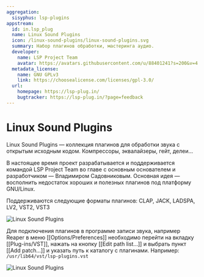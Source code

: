 ```yaml
---
aggregation:
  sisyphus: lsp-plugins
appstream:
  id: in.lsp_plug
  name: Linux Sound Plugins
  icon: /linux-sound-plugins/linux-sound-plugins.svg
  summary: Набор плагинов обработки, мастеринга аудио.
  developer:
    name: LSP Project Team
    avatar: https://avatars.githubusercontent.com/u/88401241?s=200&v=4
  metadata_license:
    name: GNU GPLv3
    link: https://choosealicense.com/licenses/gpl-3.0/
  url:
    homepage: https://lsp-plug.in/
    bugtracker: https://lsp-plug.in/?page=feedback
---
```


# Linux Sound Plugins

Linux Sound Plugins — коллекция плагинов для обработки звука с открытым исходным кодом. Компрессоры, эквалайзеры, гейт, делеи...

В настоящее время проект разрабатывается и поддерживается командой LSP Project Team во главе с основным основателем и разработчиком — Владимиром Садовниковым. Основная идея — восполнить недостаток хороших и полезных плагинов под платформу GNU/Linux.

Поддерживаются следующие форматы плагинов: CLAP, JACK, LADSPA, LV2, VST2, VST3

![Linux Sound Plugins](/linux-sound-plugins/linux-sound-plugins-1.png)

Для подключения плагинов в программе записи звука, например Reaper в меню [[Options/Preferences]] необходимо перейти на вкладку [[Plug-ins/VST]], нажать на кнопку [[Edit path list...]] и выбрать пункт [[Add patch...]] и указать путь к каталогу с плагинами. Например: `/usr/lib64/vst/lsp-plugins.vst`

![Linux Sound Plugins](/linux-sound-plugins/linux-sound-plugins-2.png)



<!--@include: @apps/.parts/install/content-repo.md-->
